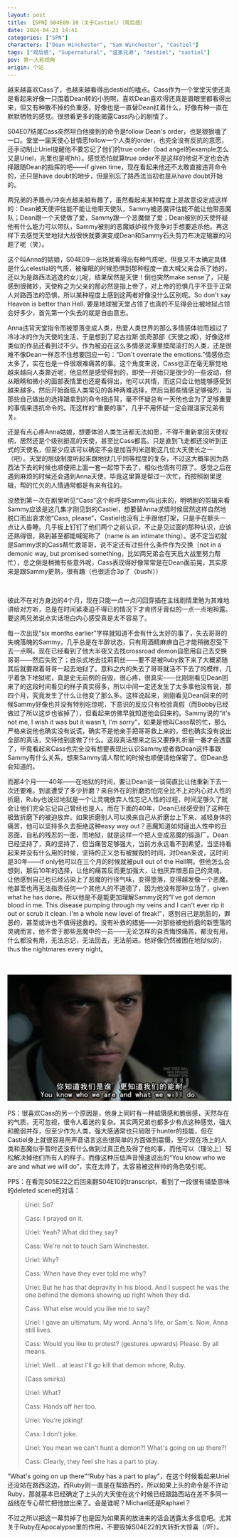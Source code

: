 ```yaml
---
layout: post
title: 【SPN】S04E09-10（关于Castiel）（观后感）
date: 2024-04-23 14:41
categories: ["SPN"]
characters: ["Dean Winchester", "Sam Winchester", "Castiel"]
tags: ["观后感", "Supernatural", "温家兄弟", "destiel", "sastiel"]
pov: 第一人称视角
origin: 个站
---
```


越来越喜欢Cass了，也越来越看得出destiel的嗑点。Cass作为一个堂堂天使还真是看起来好像一只围着Dean转的小狗啊，喜欢Dean喜欢得还真是眉眼里都看得出来，但又有种散不掉的负重感，好像也是一直替Dean扛着什么，好像有种一直在默默牺牲的感觉。很想看更多的能揭露Cass内心的剧情了。

S04E07结尾Cass突然坦白他接到的命令是follow Dean's order，也是狠狠嗑了一口。堂堂一届天使心甘情愿follow一个人类的order，也完全没有反抗的意愿，还手动制止Uriel提醒他不要忘记了他们的true order（bad angel的example怎么又是Uriel，兆里也是呢hh）。感觉恐怕就算true order不是这样的他说不定也会选择跟随Dean的指挥的吧——if given time，现在看起来他还不太敢直接违背命令的，还只是have doubt的地步，但是别忘了路西法当初也是从have doubt开始的。

两兄弟的矛盾点/冲突点越来越有趣了，虽然看起来某种程度上是故意设定成这样的：Dean被天使评估能不能让他带天使队，Sammy被恶魔评估能不能让他带恶魔队；Dean跟一个天使做了爱，Sammy跟一个恶魔做了爱；Dean被别的天使怀疑他有什么能力可以带队，Sammy被别的恶魔嫉妒视作竞争对手想要追杀他。再这样下去感觉天堂地狱大战很快就要演变成Dean和Sammy石头剪刀布决定输赢的问题了呢（笑）。

这个叫Anna的姑娘，S04E09一出场就看得出有种气质呢，但是又不太确定具体是什么celestial的气质，被催眠的时候恐惧到那种程度一直大喊父亲会杀了她的，还以为是路西法逃逸的女儿呢，结果居然是天使！倒也突然make sense了，只是感到很微妙，天使称之为父亲的那必然是指上帝了，对上帝的恐惧几乎不亚于正常人对路西法的恐惧，所以某种程度上感到这两者好像没什么区别呢。So don't say Heaven is better than Hell. 要是地球被天堂占领了也真的不见得会比被地狱占领会好多少，首先第一个失去的就是自由意志。

Anna违背天堂指令而被堕落变成人类，热爱人类世界的那么多情感体验而超过了冷冰冰的作为天使的生活，于是想到了尼古拉斯·凯奇那部《天使之城》，好像这样类似的作品还看到过不少。作为被迫在这么多情感泥潭里摸爬滚打的人类，还是很难不像Dean一样忍不住想要回应一句：“Don't overrate the emotions.”情感依恋太多了，实在也是一件很艰难痛苦的事。这个角度来说，Cass也正在毫无察觉地越来越向人类靠近呢，他显然是感受得到的，即使一开始只是很少的一些波动，但从眼睛和微小的面部表情里也还是看得出，他可以共情，而这只会让他能够感受到越来越多。然后开始面临人类常见的各种两难选择，然后当那些情感足够强烈，当那些自己做出的选择跟拿到的命令相违背，毫不怀疑总有一天他也会为了足够重要的事情来违抗命令的。而这样的“重要的事”，几乎不用怀疑一定会跟温家兄弟有关。

还是有点心疼Anna姑娘，想要体验人类生活都无法如愿，不得不重新拿回天使权柄，居然还是个级别挺高的天使，甚至比Cass都高。只是直到飞走都还没听到正式的天使名，但至少应该可以确定不会是加百列米迦勒这几位大天使长之一（吧）。天堂的层级制度听起来跟地狱几乎同等程度的复杂，不过这大概率因为路西法下去的时候也顺便把上面一套一起带下去了，相似也情有可原了。感觉之后在遇到麻烦的时候还会遇到Anna天使，毕竟这里算是帮过一次忙，而按照剧里逻辑，帮的忙欠的人情通常都是有来有往的。

没想到第一次在剧里听见“Cass”这个称呼是Sammy叫出来的，明明剧的剪辑来看Sammy应该是这几集才刚见到的Castiel，想要替Anna求情时候居然这样自然地脱口而出哀求他“Cass, please”，Castiel也没有上手跟他打架，只是手在额头一点让人昏睡。几乎板上钉钉了他们两个之前认识，不止是见过面的那种认识，应该还熟得很，熟到甚至都能喊昵称了（name is an intimate thing）。说不定当初就是Sammy求的Cass帮忙救哥哥，说不定还有过些什么条件作为交换（not in a demonic way, but promised something，比如两兄弟会在天启大战里努力帮忙），总之倒是稍微有些意外呢，Cass表现得好像常常是在Dean面前晃，其实原来是跟Sammy更熟，很有趣（也很适合3p了（bushi））

<br>

彼此不在对方身边的4个月，现在只能一点一点闪回穿插在主线剧情里勉为其难地讲给对方听，总是在时间紧凑迫不得已的情况下才肯挤牙膏似的一点一点地袒露。要这两兄弟说点实话坦白内心感受真是太不容易了。

每一次出现“six months earlier”字样就知道不会有什么太好的事了，失去哥哥的失魂落魄的Sammy，几乎总是在半醉状态，只有用酒精麻痹自己才能稍微忍受下去一点啊。现在已经看到了他大半夜又去找crossroad demon自愿用自己去交换哥哥——然后失败了；自杀式地去找莉莉丝——要不是被Ruby救下来了大概紧随其后就要跟着哥哥一起去地狱了。意料之内的失去了哥哥就活不下去了的模样，几乎着急下地狱呢，真是史无前例的自毁，很心疼，很真实——比刚刚看见Dean回来了的这段时间看见的样子真实得多，所以中间一定还发生了太多事他没有说，那四个月，究竟发生了什么让他变了那么多。这样说起来，刚刚看见Dean回来的时候Sammy好像也并没有特别吃惊呢，下意识的反应只有检验真假（而Bobby已经做过了所以这步也省掉了），但看起来仿佛早就知道他会回来的。Sammy说的“it's not me, I wish it was but it wasn't, I'm sorry”，如果是他叫Cass帮的忙，那么严格来说他也确实没有说谎，确实不是他亲手把哥哥救上来的，但也确实没有说出全部的真话，交待他到底做了什么。这段真话想来之后又要挣扎折磨一番才会透露了，毕竟看起来Cass也完全没有想要表现出认识Sammy或者救Dean这件事跟Sammy有什么关系，想来Sammy请人帮忙的时候也顺便请他保密了。但Dean总会知道的。

而那4个月——40年——在地狱的时间，要让Dean谈一谈简直比让他重新下去一次还要难。到底遭受了多少折磨？来自外在的折磨恐怕完全比不上对内心对人性的折磨，Ruby也说过地狱是一个让灵魂放弃人性忘记人性的过程，时间足够久了就会让他们完全忘记自己曾经也是人。而在下面的40年，Dean已经感受到了这种在极致折磨下的被迫放弃。如果折磨别人可以换来自己从折磨台上下来、减轻身体的痛苦，他可以坚持多久去拒绝这种easy way out？恶魔知道如何逼出人性中的丑恶面，自私的残忍的一面，而地狱，就是这样一个把人变成恶魔的锻造厂。Dean已经坚持了，真的坚持了，但当痛苦足够强大，当前方永远看不到希望，当坚持看起来并没有什么用的时候，坚持的正义总有被摧毁的时间，对Dean来说，这时间是30年——if only他可以在三个月的时候就被pull out of the Hell啊。但他怎么会想到，那后10年的选择，让他的痛苦反而更加强大，让他厌弃憎恶自己的灵魂，让他感到自己也已经沾染上了恶魔的行径气味，变得堕落，变得越发像一个恶魔，他甚至也再无法指责任何一个其他人的不道德了，因为他没有那种立场了，given what he has done。所以他是不是能更加理解Sammy说的“I've got demon blood in me. This disease pumping through my veins and I can't ever rip it out or scrub it clean. I'm a whole new level of freak!”，感到自己是肮脏的，罪恶的，甚至或许也不值得拯救的。没有补救的措施——对那些被他折磨的新堕落的灵魂而言，他不啻于那些恶魔中的一员——无论怎样的自责悔恨痛苦，都没有用，什么都没有用，无法忘记，无法回去，无法前进。他好像仍然被困在地狱似的，thus the nightmares every night。

<br><br>
![](/assets/images/SPN/S04/2024-04-23-SPN-0410.jpg)
<br>

PS：很喜欢Cass的另一个原因是，他身上同时有一种威慑感和脆弱感，天然存在的气质，无可忽视，很令人着迷的复杂。其实两兄弟也都多少有点这种感觉，强大和脆弱并存，但至少作为人类，强大感通常也只局限于hunter的技能，但在Castiel身上就很容易用声音语言这些很简单的方面做到震慑，至少现在场上的人类和恶魔似乎暂时还没有什么做到过真正危及得了他的事，而他可以（理论上）轻松解决掉他们所有人的样子。而像这种压低声音慢速说出的“You know who we are and what we will do”，实在太帅了。太容易被这样帅的角色吸引呢。

PPS：在看完S05E22之后回来翻S04E10的transcript，看到了一段很有铺垫意味的deleted scene的对话：

> Uriel: So?
>
> Cass: I prayed on it.
>
> Uriel: Yeah? What did they say?
>
> Cass: We're not to touch Sam Winchester.
>
> Uriel: Why?
>
> Cass: When have they ever told me why?
>
> Uriel: But he has that depravity in his blood. And I suspect he was the one behind the demons showing up right when they did.
>
> Cass: What else would you like me to say?
>
> Uriel: I gave an ultimatum. My word. Anna's life, or Sam's. Now, Anna still lives.
>
> Cass: Would you like to protest? (gestures upwards) Please. By all means.
>
> Uriel: Well... at least I'll go kill that demon whore, Ruby.
>
> (Cass smirks)
>
> Uriel: What?
>
> Cass: Hands off her too.
>
> Uriel: You're joking!
>
> Cass: I don't joke.
>
> Uriel: You mean we can't hunt a demon?! What's going on up there?!
>
> Cass: Clearly, they feel she has a part to play.

“What's going on up there”“Ruby has a part to play”，在这个时候看起来Uriel还没站在路西这边，而Ruby则一直是在帮路西的，所以如果上头的命令是不许动Ruby，那就基本已经确定了上头的大天使在这个时候已经跟路西站在差不多同一战线在专心帮忙把他放出来了。会是谁呢？Michael还是Raphael？

不过之所以把这一幕剪掉了也是因为如果真的放进来的话会透露太多信息吧。尤其关于Ruby在Apocalypse里的作用，不要毁掉S04E22的大转折大惊喜（/吓）。

